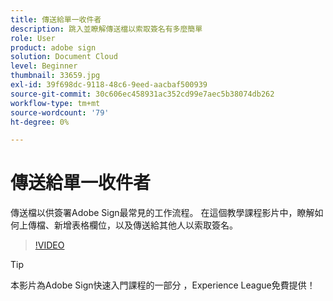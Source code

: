 ```yaml
---
title: 傳送給單一收件者
description: 跳入並瞭解傳送檔以索取簽名有多麼簡單
role: User
product: adobe sign
solution: Document Cloud
level: Beginner
thumbnail: 33659.jpg
exl-id: 39f698dc-9118-48c6-9eed-aacbaf500939
source-git-commit: 30c606ec458931ac352cd99e7aec5b38074db262
workflow-type: tm+mt
source-wordcount: '79'
ht-degree: 0%

---
```


# 傳送給單一收件者

傳送檔以供簽署Adobe Sign最常見的工作流程。 在這個教學課程影片中，瞭解如何上傳檔、新增表格欄位，以及傳送給其他人以索取簽名。

>[!VIDEO](https://video.tv.adobe.com/v/33659?hidetitle=true)

>[!TIP]
>
>本影片為Adobe Sign快速入門課程的一部分 [ ](https://experienceleague.adobe.com/?recommended=Sign-U-1-2020.1) ，Experience League免費提供！